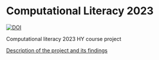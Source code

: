 # Computational Literacy 2023


[![DOI](https://zenodo.org/badge/729126654.svg)](https://zenodo.org/doi/10.5281/zenodo.10418512)


Computational literacy 2023 HY course project

[Description of the project and its findings](https://github.com/HeljaeRaeisaenen/complit2023/blob/main/project_report.pdf)
